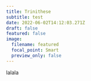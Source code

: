 ```yaml
---
title: Trinithese
subtitle: test
date: 2022-06-02T14:12:03.271Z
draft: false
featured: false
image:
  filename: featured
  focal_point: Smart
  preview_only: false
---
```

lalala